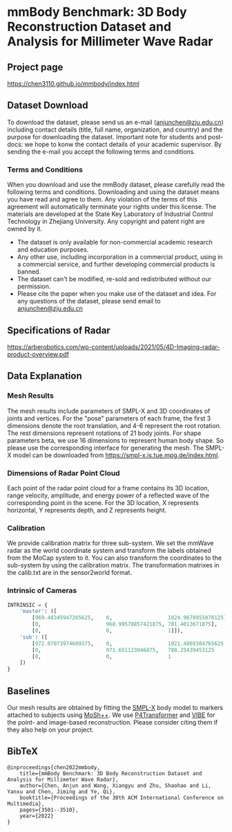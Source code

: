 # mmBody Benchmark: 3D Body Reconstruction Dataset and Analysis for Millimeter Wave Radar

## Project page
https://chen3110.github.io/mmbody/index.html

## Dataset Download
To download the dataset, please send us an e-mail (anjunchen@zju.edu.cn) including contact details (title, full name, organization, and country) and the purpose for downloading the dataset. Important note for students and post-docs: we hope to konw the contact details of your academic supervisor. By sending the e-mail you accept the following terms and conditions.

### Terms and Conditions
When you download and use the mmBody dataset, please carefully read the following terms and conditions. Downloading and using the dataset means you have read and agree to them. Any violation of the terms of this agreement will automatically terminate your rights under this license.
The materials are developed at the State Key Laboratory of Industrial Control Technology in Zhejiang University. Any copyright and patent right are owned by it.
- The dataset is only available for non-commercial academic research and education purposes.
- Any other use, including incorporation in a commercial product, using in a commercial service, and further developing commercial products is banned.
- The dataset can't be modified, re-sold and redistributed without our permission.
- Please cite the paper when you make use of the dataset and idea.
For any questions of the dataset, please send email to anjunchen@zju.edu.cn

## Specifications of Radar
https://arberobotics.com/wp-content/uploads/2021/05/4D-Imaging-radar-product-overview.pdf

## Data Explanation

### Mesh Results

The mesh results include parameters of SMPL-X and 3D coordinates of joints and vertices. For the "pose" parameters of each frame, the first 3 dimensions denote the root translation, and 4-6 represent the root rotation. The rest dimensions represent rotations of 21 body joints. For shape parameters beta, we use 16 dimensions to represent human body shape. So please use the corresponding interface for generating the mesh. The SMPL-X model can be downloaded from https://smpl-x.is.tue.mpg.de/index.html.

### Dimensions of Radar Point Cloud
Each point of the radar point cloud for a frame contains its 3D location, range velocity, amplitude, and energy power of a reflected wave of the corresponding point in the scene. For the 3D location, X represents horizontal, Y represents depth, and Z represents height.

### Calibration

We provide calibration matrix for three sub-system. We set the mmWave radar as the world coordinate system and transform the labels obtained from the MoCap system to it. You can also transform the coordinates to the sub-system by using the calibration matrix. The transformation matrixes in the calib.txt are in the sensor2world format. 

### Intrinsic of Cameras

```python
INTRINSIC = {
    'master': ([
        [969.48345947265625,    0,                  1024.9678955078125],
        [0,                     968.99578857421875, 781.4013671875],
        [0,                     0,                  1]]),
    'sub': ([
        [972.07073974609375,    0,                  1021.4869384765625  ],
        [0,                     971.651123046875,   780.25439453125     ],
        [0,                     0,                  1                   ]
    ])
}
```

## Baselines
Our mesh results are obtained by fitting the [SMPL-X](https://smpl-x.is.tue.mpg.de/) body model to markers attached to subjects using [MoSh++](https://github.com/nghorbani/moshpp). We use [P4Transformer](https://openaccess.thecvf.com/content/CVPR2021/papers/Fan_Point_4D_Transformer_Networks_for_Spatio-Temporal_Modeling_in_Point_Cloud_CVPR_2021_paper.pdf) and [VIBE](https://arxiv.org/abs/1912.05656) for the point- and image-based reconstruction. Please consider citing them if they also help on your project.

## BibTeX
```
@inproceedings{chen2022mmbody,
    title={mmBody Benchmark: 3D Body Reconstruction Dataset and Analysis for Millimeter Wave Radar},
    author={Chen, Anjun and Wang, Xiangyu and Zhu, Shaohao and Li, Yanxu and Chen, Jiming and Ye, Qi},
    booktitle={Proceedings of the 30th ACM International Conference on Multimedia},
    pages={3501--3510},
    year={2022}
}
```
